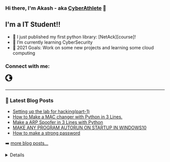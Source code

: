 ### Hi there, I'm Akash - aka [CyberAthlete][website] 👋


## I'm a IT Student!!

- 🔭 I just published my first python library: [NetAck][course]!
- 🌱 I’m currently learning CyberSecurity
- 🥅 2021 Goals: Work on some new projects and learning some cloud computing

### Connect with me:

[<img align="left" alt="codeSTACKr.com" width="22px" src="https://raw.githubusercontent.com/iconic/open-iconic/master/svg/globe.svg" />][website]
<br />
<br />


---

### 📕 Latest Blog Posts

<!-- BLOG-POST-LIST:START -->
- [Setting up the lab for hacking(part-1)](https://error404python.blogspot.com/2020/11/blog-post.html)
- [How to Make a MAC changer with Python in 3 Lines.](https://error404python.blogspot.com/2020/12/how-to-make-mac-changer-with-python-in.html)
- [Make a ARP Spoofer in 3 Lines with Python](https://error404python.blogspot.com/2020/11/make-arp-spoofer-in-3-lines-with-python.html)
- [MAKE ANY PROGRAM AUTORUN ON STARTUP IN WINDOWS10](https://error404python.blogspot.com/2020/10/make-any-program-autorun-on-startup-in.html)
- [How to make a strong password](https://error404python.blogspot.com/2020/09/how-to-make-strong-password.html)
<!-- BLOG-POST-LIST:END -->

➡️ [more blog posts...](https://error404python.blogspot.com/)


</details>

<details>
  
  [![CyberAthlete's github stats](https://github-readme-stats.vercel.app/api?username=cyberathlete&hide=contribs,prs&show_icons=true&theme=radical)](https://github.com//github-readme-stats)

</details>

[website]: https://error404python.blogspot.com/
